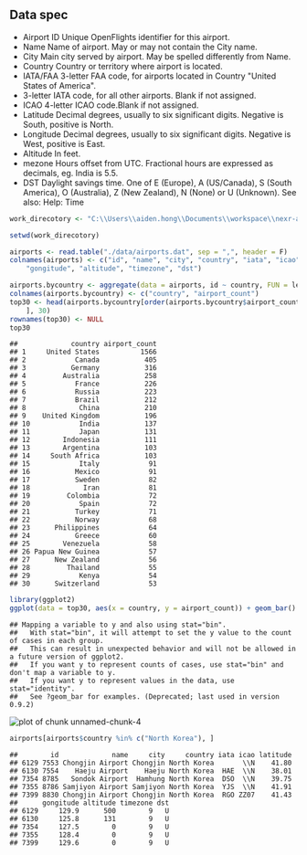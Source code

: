 
## Data spec

* Airport ID  Unique OpenFlights identifier for this airport.
* Name	Name of airport. May or may not contain the City name.
* City	Main city served by airport. May be spelled differently from Name.
* Country	Country or territory where airport is located.
* IATA/FAA	3-letter FAA code, for airports located in Country "United States of America".
* 3-letter IATA code, for all other airports. Blank if not assigned.
* ICAO	4-letter ICAO code.Blank if not assigned.
* Latitude	Decimal degrees, usually to six significant digits. Negative is South, positive is North.
* Longitude	Decimal degrees, usually to six significant digits. Negative is West, positive is East.
* Altitude	In feet.
* mezone	Hours offset from UTC. Fractional hours are expressed as decimals, eg. India is 5.5.
* DST	Daylight savings time. One of E (Europe), A (US/Canada), S (South America), O (Australia), Z (New Zealand), N (None) or U (Unknown). See also: Help: Time


```r
work_direcotory <- "C:\\Users\\aiden.hong\\Documents\\workspace\\nexr-analytics\\codes\\airports"

setwd(work_direcotory)
```




```r
airports <- read.table("./data/airports.dat", sep = ",", header = F)
colnames(airports) <- c("id", "name", "city", "country", "iata", "icao", "latitude", 
    "gongitude", "altitude", "timezone", "dst")
```



```r
airports.bycountry <- aggregate(data = airports, id ~ country, FUN = length)
colnames(airports.bycountry) <- c("country", "airport_count")
top30 <- head(airports.bycountry[order(airports.bycountry$airport_count, decreasing = T), 
    ], 30)
rownames(top30) <- NULL
top30
```

```
##             country airport_count
## 1     United States          1566
## 2            Canada           405
## 3           Germany           316
## 4         Australia           258
## 5            France           226
## 6            Russia           223
## 7            Brazil           212
## 8             China           210
## 9    United Kingdom           196
## 10            India           137
## 11            Japan           131
## 12        Indonesia           111
## 13        Argentina           103
## 14     South Africa           103
## 15            Italy            91
## 16           Mexico            91
## 17           Sweden            82
## 18             Iran            81
## 19         Colombia            72
## 20            Spain            72
## 21           Turkey            71
## 22           Norway            68
## 23      Philippines            64
## 24           Greece            60
## 25        Venezuela            58
## 26 Papua New Guinea            57
## 27      New Zealand            56
## 28         Thailand            55
## 29            Kenya            54
## 30      Switzerland            53
```



```r
library(ggplot2)
ggplot(data = top30, aes(x = country, y = airport_count)) + geom_bar()
```

```
## Mapping a variable to y and also using stat="bin".
##   With stat="bin", it will attempt to set the y value to the count of cases in each group.
##   This can result in unexpected behavior and will not be allowed in a future version of ggplot2.
##   If you want y to represent counts of cases, use stat="bin" and don't map a variable to y.
##   If you want y to represent values in the data, use stat="identity".
##   See ?geom_bar for examples. (Deprecated; last used in version 0.9.2)
```

![plot of chunk unnamed-chunk-4](figure/unnamed-chunk-4.png) 

```r
airports[airports$country %in% c("North Korea"), ]
```

```
##        id             name     city     country iata icao latitude
## 6129 7553 Chongjin Airport Chongjin North Korea       \\N    41.80
## 6130 7554    Haeju Airport    Haeju North Korea  HAE  \\N    38.01
## 7354 8785   Sondok Airport  Hamhung North Korea  DSO  \\N    39.75
## 7355 8786 Samjiyon Airport Samjiyon North Korea  YJS  \\N    41.91
## 7399 8830 Chongjin Airport Chongjin North Korea  RGO ZZ07    41.43
##      gongitude altitude timezone dst
## 6129     129.9      500        9   U
## 6130     125.8      131        9   U
## 7354     127.5        0        9   U
## 7355     128.4        0        9   U
## 7399     129.6        0        9   U
```


